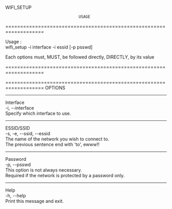 WIFI_SETUP

                                    USAGE                          
                                    
===================================================================
 
 Usage :                                                                      
   wifi_setup -i interface -i essid [-p psswd]                                
                                                                              
 Each options must, MUST, be followed directly, DIRECTLY, by its value    
 
===================================================================
                                                                              
===================================================================
                                   OPTIONS                                    
                                   
-------------------------------------------------------------------
 
 Interface                                                                    
   -i, --interface                                                            
       Specify which interface to use.                                        

-------------------------------------------------------------------
 
 ESSID/SSID                                                                   
   -s, -e, --ssid, --essid                                                    
       The name of the network you wish to connect to.                        
       The previous sentence end with 'to', ewww!!                    
       
-------------------------------------------------------------------
 
 Password                                                                     
   -p, --psswd                                                                
       This option is not always necessary.                                   
       Required if the network is protected by a password only.               

-------------------------------------------------------------------
 
 Help                                                                         
   -h, --help                                                                 
       Print this message and exit.                                           
